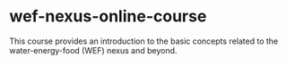 # wef-nexus-online-course
This course provides an introduction to the basic concepts related to the water-energy-food (WEF) nexus and beyond. 
